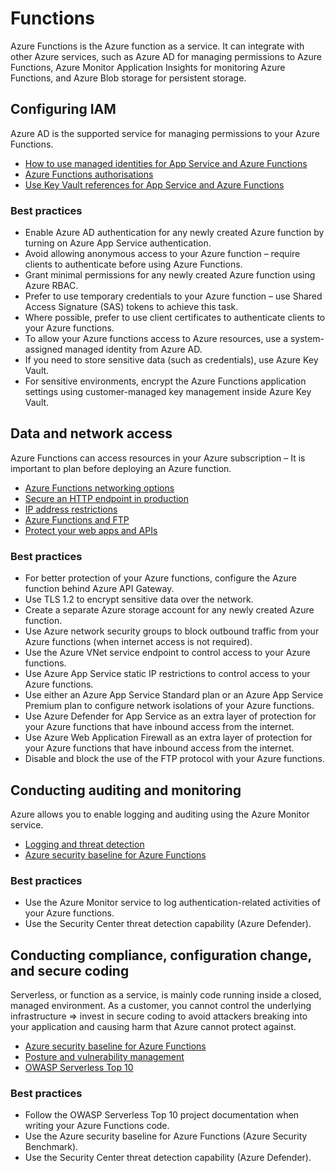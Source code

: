 # Functions

Azure Functions is the Azure function as a service. It can integrate with other Azure services, such as Azure AD for managing permissions to Azure Functions, Azure Monitor Application Insights for monitoring Azure Functions, and Azure Blob storage for persistent storage.

## Configuring IAM

Azure AD is the supported service for managing permissions to your Azure Functions.

* [How to use managed identities for App Service and Azure Functions](https://docs.microsoft.com/en-us/azure/app-service/overview-managed-identity?toc=/azure/azure-functions/toc.json)
* [Azure Functions authorisations](https://docs.microsoft.com/en-us/azure/api-management/import-function-app-as-api#authorization)
* [Use Key Vault references for App Service and Azure Functions](https://docs.microsoft.com/en-us/azure/app-service/app-service-key-vault-references)

### Best practices

* Enable Azure AD authentication for any newly created Azure function by turning on Azure App Service authentication.
* Avoid allowing anonymous access to your Azure function – require clients to authenticate before using Azure Functions.
* Grant minimal permissions for any newly created Azure function using Azure RBAC.
* Prefer to use temporary credentials to your Azure function – use Shared Access Signature (SAS) tokens to achieve this task.
* Where possible, prefer to use client certificates to authenticate clients to your Azure functions.
* To allow your Azure functions access to Azure resources, use a system-assigned managed identity from Azure AD.
* If you need to store sensitive data (such as credentials), use Azure Key Vault.
* For sensitive environments, encrypt the Azure Functions application settings using customer-managed key management inside Azure Key Vault.

## Data and network access

Azure Functions can access resources in your Azure subscription – It is important to plan before deploying an Azure function.

* [Azure Functions networking options](https://docs.microsoft.com/en-us/azure/azure-functions/functions-networking-options)
* [Secure an HTTP endpoint in production](https://docs.microsoft.com/en-us/azure/azure-functions/functions-bindings-http-webhook-trigger?tabs=csharp#secure-an-http-endpoint-in-production)
* [IP address restrictions](https://docs.microsoft.com/en-us/azure/azure-functions/ip-addresses#ip-address-restrictions)
* [Azure Functions and FTP](https://docs.microsoft.com/en-us/azure/azure-functions/functions-deployment-technologies#ftp)
* [Protect your web apps and APIs](https://docs.microsoft.com/en-us/azure/security-center/defender-for-app-service-introduction)

### Best practices

* For better protection of your Azure functions, configure the Azure function behind Azure API Gateway.
* Use TLS 1.2 to encrypt sensitive data over the network.
* Create a separate Azure storage account for any newly created Azure function.
* Use Azure network security groups to block outbound traffic from your Azure functions (when internet access is not required).
* Use the Azure VNet service endpoint to control access to your Azure functions.
* Use Azure App Service static IP restrictions to control access to your Azure functions.
* Use either an Azure App Service Standard plan or an Azure App Service Premium plan to configure network isolations of your Azure functions.
* Use Azure Defender for App Service as an extra layer of protection for your Azure functions that have inbound access from the internet.
* Use Azure Web Application Firewall as an extra layer of protection for your Azure functions that have inbound access from the internet.
* Disable and block the use of the FTP protocol with your Azure functions.

## Conducting auditing and monitoring

Azure allows you to enable logging and auditing using the Azure Monitor service.

* [Logging and threat detection](https://docs.microsoft.com/en-us/security/benchmark/azure/baselines/functions-security-baseline#logging-and-threat-detection)
* [Azure security baseline for Azure Functions](https://docs.microsoft.com/en-us/azure/azure-functions/security-baseline#logging-and-monitoring)

### Best practices

* Use the Azure Monitor service to log authentication-related activities of your Azure functions.
* Use the Security Center threat detection capability (Azure Defender).

## Conducting compliance, configuration change, and secure coding

Serverless, or function as a service, is mainly code running inside a closed, managed environment. As a customer, you cannot control the underlying infrastructure => invest in secure coding to avoid attackers breaking into your application and causing harm that Azure cannot protect against.

* [Azure security baseline for Azure Functions](https://docs.microsoft.com/en-us/security/benchmark/azure/baselines/functions-security-baseline)
* [Posture and vulnerability management](https://docs.microsoft.com/en-us/security/benchmark/azure/baselines/functions-security-baseline#posture-and-vulnerability-management)
* [OWASP Serverless Top 10](https://owasp.org/www-project-serverless-top-10/)

### Best practices

* Follow the OWASP Serverless Top 10 project documentation when writing your Azure Functions code.
* Use the Azure security baseline for Azure Functions (Azure Security Benchmark).
* Use the Security Center threat detection capability (Azure Defender).
